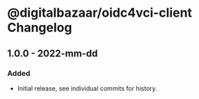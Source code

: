 # @digitalbazaar/oidc4vci-client Changelog

## 1.0.0 - 2022-mm-dd

### Added
- Initial release, see individual commits for history.
